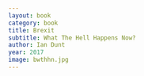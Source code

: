 ```yaml
---
layout: book
category: book
title: Brexit
subtitle: What The Hell Happens Now?
author: Ian Dunt
year: 2017
image: bwthhn.jpg
---
```

